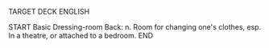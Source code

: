 TARGET DECK
ENGLISH

START
Basic
Dressing-room
Back: n. Room for changing one's clothes, esp. In a theatre, or attached to a bedroom.
END
